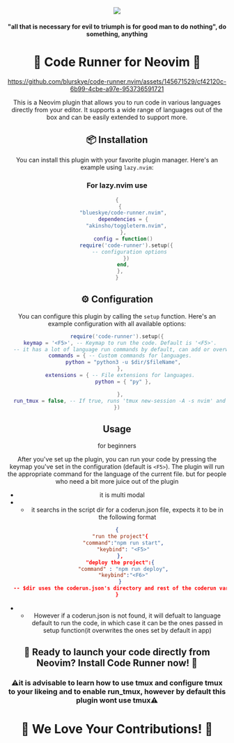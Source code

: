 <head>
<div align="center">
<img src="https://raw.githubusercontent.com/blurskye/code-runner.nvim/main/banner.png">

<h4> "all that is necessary for evil to triumph is for good man to do nothing", do something, anything </h4>
</head>
<div align="center">

<body>
<h1> 🚀 Code Runner for Neovim 🚀 </h1>

</div>


https://github.com/blurskye/code-runner.nvim/assets/145671529/cf42120c-6b99-4cbe-a97e-953736591721


This is a Neovim plugin that allows you to run code in various languages directly from your editor. It supports a wide range of languages out of the box and can be easily extended to support more.

## 📦 Installation

You can install this plugin with your favorite plugin manager. Here's an example using `lazy.nvim`:

### For lazy.nvim use

```lua
{
  {
    "blueskye/code-runner.nvim",
    dependencies = {
      "akinsho/toggleterm.nvim",
    },
    config = function()
      require('code-runner').setup({
        -- configuration options
      })
    end,
  },
}
```

## ⚙️ Configuration

You can configure this plugin by calling the `setup` function. Here's an example configuration with all available options:

```lua
require('code-runner').setup({
  keymap = '<F5>', -- Keymap to run the code. Default is '<F5>'.
  -- it has a lot of language run commands by default, can add or overwrite them as needed like this
  commands = { -- Custom commands for languages.
    python = "python3 -u $dir/$fileName",
  },
  extensions = { -- File extensions for languages.
    python = { "py" },

  },
  run_tmux = false, -- If true, runs 'tmux new-session -A -s nvim' and 'ToggleTerm'. Default is false.
})
```
## Usage
for beginners

After you've set up the plugin, you can run your code by pressing the keymap you've set in the configuration (default is `<F5>`). The plugin will run the appropriate command for the language of the current file.
but for people who need a bit more juice out of the plugin

- it is multi modal
- - it searchs in the script dir for a coderun.json file, expects it to be in the following format 
```json
{
  "run the project"{
    "command":"npm run start",
    "keybind": "<F5>"
  },
  "deploy the project":{
    "command" : "npm run deploy",
    "keybind":"<F6>"
  }
  -- $dir uses the coderun.json's directory and rest of the coderun variables are the same as the currently open script
}
```
- - However if a coderun.json is not found, it will defualt to language default to run the code, in which case it can be the ones passed in setup function(it overwrites the ones set by default in app)



<div align="center">

## 🚀 Ready to launch your code directly from Neovim? Install Code Runner now! 🚀
### ⚠️it is advisable to learn how to use tmux and configure tmux to your likeing and to enable run_tmux, however by default this plugin wont use tmux⚠️


</div>
</body>

<h1 align="center"> 🌟 We Love Your Contributions! 🌟 </h1>
<p align="center>
Got an idea to make this plugin even better? We'd love to hear it! 📣

- **Feature Enhancements**: If you have a suggestion, don't hesitate to open an issue. We're always looking for ways to improve! 💡
- **Pull Requests**: Ready to roll up your sleeves and make a change yourself? Submit a pull request! We appreciate your initiative. 🛠️

Thank you for using this plugin and being a part of our community. Your support means the world to us! 🌍💖
</p>